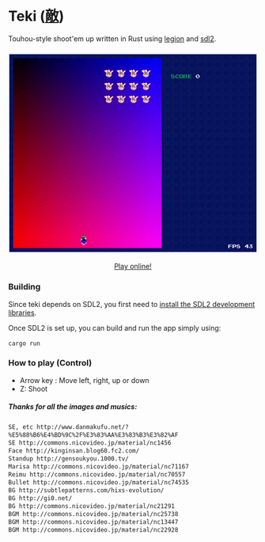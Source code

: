 # Teki ([敵](https://en.wiktionary.org/wiki/%E6%95%B5))

Touhou-style shoot'em up written in Rust using [legion](https://github.com/amethyst/legion) and [sdl2](https://github.com/Rust-SDL2/rust-sdl2).

<h3 align="center"><img src="resources/teki.gif" height="400px"></h3>

<p align="center"><a href="https://o2sh.github.io/teki/">Play online!</a></p>

### Building

Since teki depends on SDL2, you first need to
[install the SDL2 development libraries](https://github.com/Rust-SDL2/rust-sdl2#sdl20-development-libraries).

Once SDL2 is set up, you can build and run the app simply using:

```
cargo run
```

### How to play (Control)

  * Arrow key : Move left, right, up or down
  * Z: Shoot

 ##### Thanks for all the images and musics:

    SE, etc http://www.danmakufu.net/?%E5%88%B6%E4%BD%9C%2F%E3%83%AA%E3%83%B3%E3%82%AF
    SE http://commons.nicovideo.jp/material/nc1456
    Face http://kinginsan.blog60.fc2.com/
    Standup http://gensoukyou.1000.tv/
    Marisa http://commons.nicovideo.jp/material/nc71167
    Reimu http://commons.nicovideo.jp/material/nc70557
    Bullet http://commons.nicovideo.jp/material/nc74535
    BG http://subtlepatterns.com/hixs-evolution/
    BG http://gi0.net/
    BG http://commons.nicovideo.jp/material/nc21291
    BGM http://commons.nicovideo.jp/material/nc25738
    BGM http://commons.nicovideo.jp/material/nc13447
    BGM http://commons.nicovideo.jp/material/nc22928
